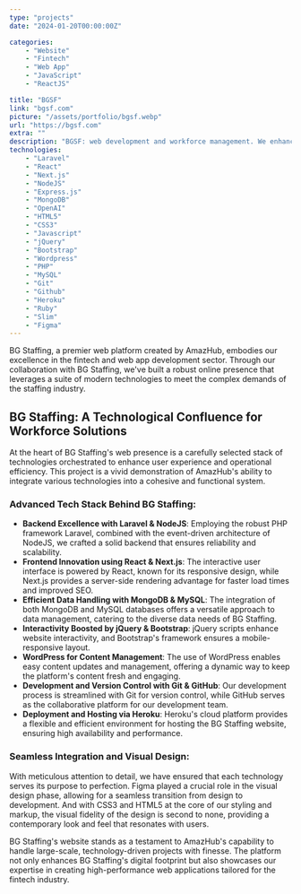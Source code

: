```yaml
---
type: "projects"
date: "2024-01-20T00:00:00Z"

categories: 
    - "Website"
    - "Fintech"
    - "Web App"
    - "JavaScript"
    - "ReactJS"

title: "BGSF"
link: "bgsf.com"
picture: "/assets/portfolio/bgsf.webp"
url: "https://bgsf.com"
extra: ""
description: "BGSF: web development and workforce management. We enhance BGSF's online presence with cutting-edge web development. Elevate your brand, engage audiences effectively."
technologies: 
    - "Laravel"
    - "React"
    - "Next.js"
    - "NodeJS"
    - "Express.js"
    - "MongoDB"
    - "OpenAI"
    - "HTML5"
    - "CSS3"
    - "Javascript"
    - "jQuery"
    - "Bootstrap"
    - "Wordpress"
    - "PHP"
    - "MySQL"
    - "Git"
    - "Github"
    - "Heroku"
    - "Ruby"
    - "Slim"
    - "Figma"
---
```

BG Staffing, a premier web platform created by AmazHub, embodies our excellence in the fintech and web app development sector. Through our collaboration with BG Staffing, we've built a robust online presence that leverages a suite of modern technologies to meet the complex demands of the staffing industry.

## BG Staffing: A Technological Confluence for Workforce Solutions
At the heart of BG Staffing's web presence is a carefully selected stack of technologies orchestrated to enhance user experience and operational efficiency. This project is a vivid demonstration of AmazHub's ability to integrate various technologies into a cohesive and functional system.

### Advanced Tech Stack Behind BG Staffing:
- **Backend Excellence with Laravel & NodeJS**: Employing the robust PHP framework Laravel, combined with the event-driven architecture of NodeJS, we crafted a solid backend that ensures reliability and scalability.
- **Frontend Innovation using React & Next.js**: The interactive user interface is powered by React, known for its responsive design, while Next.js provides a server-side rendering advantage for faster load times and improved SEO.
- **Efficient Data Handling with MongoDB & MySQL**: The integration of both MongoDB and MySQL databases offers a versatile approach to data management, catering to the diverse data needs of BG Staffing.
- **Interactivity Boosted by jQuery & Bootstrap**: jQuery scripts enhance website interactivity, and Bootstrap's framework ensures a mobile-responsive layout.
- **WordPress for Content Management**: The use of WordPress enables easy content updates and management, offering a dynamic way to keep the platform's content fresh and engaging.
- **Development and Version Control with Git & GitHub**: Our development process is streamlined with Git for version control, while GitHub serves as the collaborative platform for our development team.
- **Deployment and Hosting via Heroku**: Heroku's cloud platform provides a flexible and efficient environment for hosting the BG Staffing website, ensuring high availability and performance.

### Seamless Integration and Visual Design:
With meticulous attention to detail, we have ensured that each technology serves its purpose to perfection. Figma played a crucial role in the visual design phase, allowing for a seamless transition from design to development. And with CSS3 and HTML5 at the core of our styling and markup, the visual fidelity of the design is second to none, providing a contemporary look and feel that resonates with users.

BG Staffing's website stands as a testament to AmazHub's capability to handle large-scale, technology-driven projects with finesse. The platform not only enhances BG Staffing's digital footprint but also showcases our expertise in creating high-performance web applications tailored for the fintech industry.

